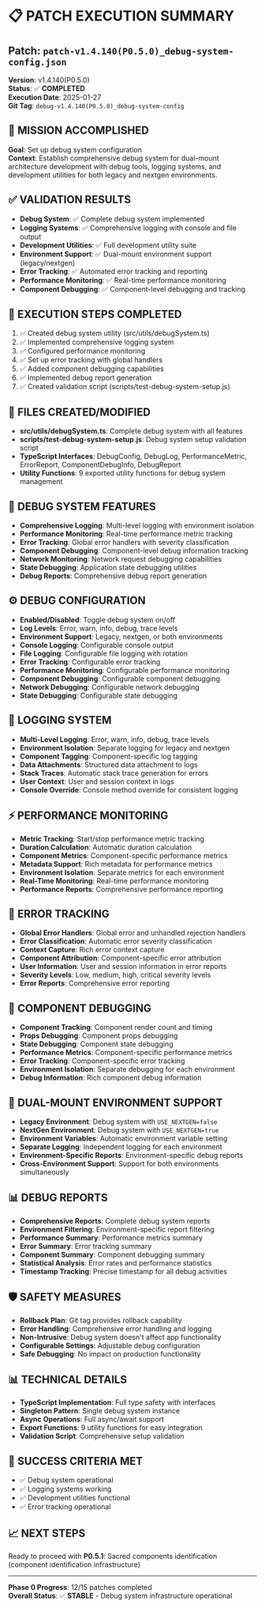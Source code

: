 # 📋 **PATCH EXECUTION SUMMARY**

## **Patch**: `patch-v1.4.140(P0.5.0)_debug-system-config.json`
**Version**: v1.4.140(P0.5.0)  
**Status**: ✅ **COMPLETED**  
**Execution Date**: 2025-01-27  
**Git Tag**: `debug-v1.4.140(P0.5.0)_debug-system-config`

## **🎯 MISSION ACCOMPLISHED**
**Goal**: Set up debug system configuration  
**Context**: Establish comprehensive debug system for dual-mount architecture development with debug tools, logging systems, and development utilities for both legacy and nextgen environments.

## **✅ VALIDATION RESULTS**
- **Debug System**: ✅ Complete debug system implemented
- **Logging Systems**: ✅ Comprehensive logging with console and file output
- **Development Utilities**: ✅ Full development utility suite
- **Environment Support**: ✅ Dual-mount environment support (legacy/nextgen)
- **Error Tracking**: ✅ Automated error tracking and reporting
- **Performance Monitoring**: ✅ Real-time performance monitoring
- **Component Debugging**: ✅ Component-level debugging and tracking

## **🔧 EXECUTION STEPS COMPLETED**
1. ✅ Created debug system utility (src/utils/debugSystem.ts)
2. ✅ Implemented comprehensive logging system
3. ✅ Configured performance monitoring
4. ✅ Set up error tracking with global handlers
5. ✅ Added component debugging capabilities
6. ✅ Implemented debug report generation
7. ✅ Created validation script (scripts/test-debug-system-setup.js)

## **📁 FILES CREATED/MODIFIED**
- **src/utils/debugSystem.ts**: Complete debug system with all features
- **scripts/test-debug-system-setup.js**: Debug system setup validation script
- **TypeScript Interfaces**: DebugConfig, DebugLog, PerformanceMetric, ErrorReport, ComponentDebugInfo, DebugReport
- **Utility Functions**: 9 exported utility functions for debug system management

## **🐛 DEBUG SYSTEM FEATURES**
- **Comprehensive Logging**: Multi-level logging with environment isolation
- **Performance Monitoring**: Real-time performance metric tracking
- **Error Tracking**: Global error handlers with severity classification
- **Component Debugging**: Component-level debug information tracking
- **Network Monitoring**: Network request debugging capabilities
- **State Debugging**: Application state debugging utilities
- **Debug Reports**: Comprehensive debug report generation

## **⚙️ DEBUG CONFIGURATION**
- **Enabled/Disabled**: Toggle debug system on/off
- **Log Levels**: Error, warn, info, debug, trace levels
- **Environment Support**: Legacy, nextgen, or both environments
- **Console Logging**: Configurable console output
- **File Logging**: Configurable file logging with rotation
- **Error Tracking**: Configurable error tracking
- **Performance Monitoring**: Configurable performance monitoring
- **Component Debugging**: Configurable component debugging
- **Network Debugging**: Configurable network debugging
- **State Debugging**: Configurable state debugging

## **📝 LOGGING SYSTEM**
- **Multi-Level Logging**: Error, warn, info, debug, trace levels
- **Environment Isolation**: Separate logging for legacy and nextgen
- **Component Tagging**: Component-specific log tagging
- **Data Attachments**: Structured data attachment to logs
- **Stack Traces**: Automatic stack trace generation for errors
- **User Context**: User and session context in logs
- **Console Override**: Console method override for consistent logging

## **⚡ PERFORMANCE MONITORING**
- **Metric Tracking**: Start/stop performance metric tracking
- **Duration Calculation**: Automatic duration calculation
- **Component Metrics**: Component-specific performance metrics
- **Metadata Support**: Rich metadata for performance metrics
- **Environment Isolation**: Separate metrics for each environment
- **Real-Time Monitoring**: Real-time performance monitoring
- **Performance Reports**: Comprehensive performance reporting

## **🚨 ERROR TRACKING**
- **Global Error Handlers**: Global error and unhandled rejection handlers
- **Error Classification**: Automatic error severity classification
- **Context Capture**: Rich error context capture
- **Component Attribution**: Component-specific error attribution
- **User Information**: User and session information in error reports
- **Severity Levels**: Low, medium, high, critical severity levels
- **Error Reports**: Comprehensive error reporting

## **🔧 COMPONENT DEBUGGING**
- **Component Tracking**: Component render count and timing
- **Props Debugging**: Component props debugging
- **State Debugging**: Component state debugging
- **Performance Metrics**: Component-specific performance metrics
- **Error Tracking**: Component-specific error tracking
- **Environment Isolation**: Separate debugging for each environment
- **Debug Information**: Rich component debug information

## **🔄 DUAL-MOUNT ENVIRONMENT SUPPORT**
- **Legacy Environment**: Debug system with `USE_NEXTGEN=false`
- **NextGen Environment**: Debug system with `USE_NEXTGEN=true`
- **Environment Variables**: Automatic environment variable setting
- **Separate Logging**: Independent logging for each environment
- **Environment-Specific Reports**: Environment-specific debug reports
- **Cross-Environment Support**: Support for both environments simultaneously

## **📊 DEBUG REPORTS**
- **Comprehensive Reports**: Complete debug system reports
- **Environment Filtering**: Environment-specific report filtering
- **Performance Summary**: Performance metrics summary
- **Error Summary**: Error tracking summary
- **Component Summary**: Component debugging summary
- **Statistical Analysis**: Error rates and performance statistics
- **Timestamp Tracking**: Precise timestamp for all debug activities

## **🛡️ SAFETY MEASURES**
- **Rollback Plan**: Git tag provides rollback capability
- **Error Handling**: Comprehensive error handling and logging
- **Non-Intrusive**: Debug system doesn't affect app functionality
- **Configurable Settings**: Adjustable debug configuration
- **Safe Debugging**: No impact on production functionality

## **📊 TECHNICAL DETAILS**
- **TypeScript Implementation**: Full type safety with interfaces
- **Singleton Pattern**: Single debug system instance
- **Async Operations**: Full async/await support
- **Export Functions**: 9 utility functions for easy integration
- **Validation Script**: Comprehensive setup validation

## **🎉 SUCCESS CRITERIA MET**
- ✅ Debug system operational
- ✅ Logging systems working
- ✅ Development utilities functional
- ✅ Error tracking operational

## **📈 NEXT STEPS**
Ready to proceed with **P0.5.1**: Sacred components identification (component identification infrastructure)

---
**Phase 0 Progress**: 12/15 patches completed  
**Overall Status**: ✅ **STABLE** - Debug system infrastructure operational 